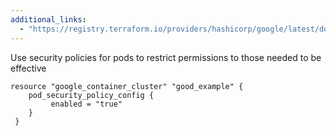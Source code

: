 ```yaml
---
additional_links: 
  - "https://registry.terraform.io/providers/hashicorp/google/latest/docs/resources/container_cluster#pod_security_policy_config"
---
```


Use security policies for pods to restrict permissions to those needed to be effective

```hcl
resource "google_container_cluster" "good_example" {
 	pod_security_policy_config {
         enabled = "true"
 	}
 }
```
